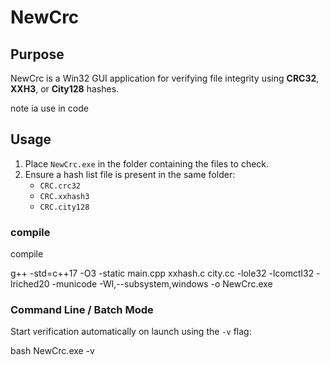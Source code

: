 # NewCrc

## Purpose

NewCrc is a Win32 GUI application for verifying file integrity using **CRC32**, **XXH3**, or **City128** hashes. 

note ia use in code 
## Usage

1. Place `NewCrc.exe` in the folder containing the files to check.  
2. Ensure a hash list file is present in the same folder:
   - `CRC.crc32`
   - `CRC.xxhash3`
   - `CRC.city128`

### compile

compile

g++ -std=c++17 -O3 -static main.cpp xxhash.c city.cc -lole32 -lcomctl32 -lriched20 -municode -Wl,--subsystem,windows -o NewCrc.exe


### Command Line / Batch Mode

Start verification automatically on launch using the `-v` flag:

bash
NewCrc.exe -v
